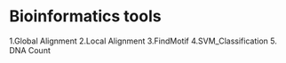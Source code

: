 # Bioinformatics tools
1.Global Alignment
2.Local Alignment
3.FindMotif
4.SVM_Classification
5. DNA Count
